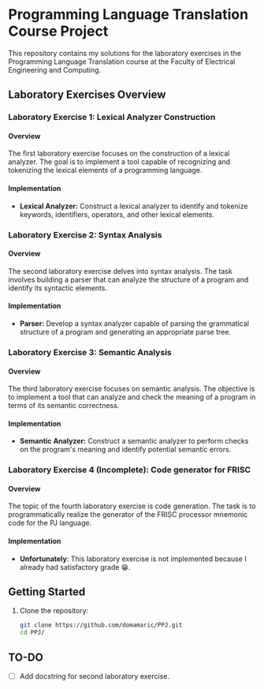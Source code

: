 # Programming Language Translation Course Project

This repository contains my solutions for the laboratory exercises in the
Programming Language Translation course at the Faculty of Electrical Engineering and Computing.

## Laboratory Exercises Overview

### Laboratory Exercise 1: Lexical Analyzer Construction

#### Overview

The first laboratory exercise focuses on the construction of a lexical analyzer.
The goal is to implement a tool capable of recognizing and tokenizing the
lexical elements of a programming language.

#### Implementation

- **Lexical Analyzer:** Construct a lexical analyzer to identify and tokenize keywords, identifiers, operators, and other lexical elements.

### Laboratory Exercise 2: Syntax Analysis

#### Overview

The second laboratory exercise delves into syntax analysis. The task involves
building a parser that can analyze the structure of a program and identify its
syntactic elements.

#### Implementation

- **Parser:** Develop a syntax analyzer capable of parsing the grammatical structure of a program and generating an appropriate parse tree.

### Laboratory Exercise 3: Semantic Analysis

#### Overview

The third laboratory exercise focuses on semantic analysis. The objective is to
implement a tool that can analyze and check the meaning of a program in terms of
its semantic correctness.

#### Implementation

- **Semantic Analyzer:** Construct a semantic analyzer to perform checks on the program's meaning and identify potential semantic errors.

### Laboratory Exercise 4 (Incomplete): Code generator for FRISC

#### Overview

The topic of the fourth laboratory exercise is code generation. The task is to
programmatically realize the generator of the FRISC processor mnemonic code for
the PJ language.

#### Implementation

- **Unfortunately**: This laboratory exercise is not implemented because I already had satisfactory grade :grin:.

## Getting Started

1. Clone the repository:

   ```bash
   git clone https://github.com/domamaric/PPJ.git
   cd PPJ/

## TO-DO

- [ ] Add docstring for second laboratory exercise.

